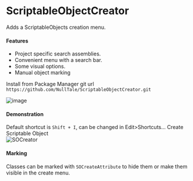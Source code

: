 # ScriptableObjectCreator
Adds a ScriptableObjects creation menu.
#### Features
- Project specific search assemblies.
- Сonvenient menu with a search bar.
- Some visual options.
- Manual object marking

Install from Package Manager git url 
`https://github.com/NullTale/ScriptableObjectCreator.git`

![image](https://user-images.githubusercontent.com/1497430/181345613-b81a77c6-c449-4b19-ab1e-88b1ef06f6fc.png)

#### Demonstration
Default shortcut is `Shift + I`, can be changed in Edit>Shortcuts... Create Scriptable Object   
![SOCreator](https://user-images.githubusercontent.com/1497430/181344424-018455b2-d7d6-4ee0-b561-fbca878b769a.gif)

#### Marking
Classes can be marked with `SOCreateAttribute` to hide them or make them visible in the create menu.